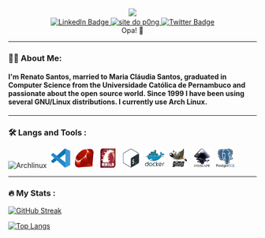 ###
<div id="header" align="center">
  <img src="https://arquivos.p0ng.com.br/imagens/avatar.png" width="100"/>
    <div id="badges">
    <a href="https://www.linkedin.com/in/p0ngbr/">
      <img src="https://img.shields.io/badge/LinkedIn-blue?style=for-the-badge&logo=linkedin&logoColor=white" alt="LinkedIn Badge"/>
    </a>
    <a href="https://p0ng.com.br">
      <img src="https://img.shields.io/badge/site do p0ng-blue?style=for-the-badge" alt="site do p0ng"/>
    </a>
    <a href="https://twitter.com/p0ngbr">
      <img src="https://img.shields.io/badge/Twitter-blue?style=for-the-badge&logo=twitter&logoColor=white" alt="Twitter  Badge"/>
    </a>
  </div>
  Opa! 👋  
</div>

---
### :woman_technologist: About Me:
#### I'm Renato Santos, married to Maria Cláudia Santos, graduated in Computer Science from the Universidade Católica de Pernambuco and passionate about the open source world. Since 1999 I have been using several GNU/Linux distributions. I currently use Arch Linux.
---

### :hammer_and_wrench: Langs and Tools :
<div>
  <img src="https://arquivos.p0ng.com.br/imagens/archlinux.png" title="Archlinux" alt="Archlinux" width="40" height="40"/>&nbsp;
  <img src="https://github.com/devicons/devicon/blob/master/icons/vscode/vscode-original.svg" title="VS Code" alt="VS Code" width="40" height="40"/>&nbsp;
  <img src="https://github.com/devicons/devicon/blob/master/icons/ruby/ruby-original.svg" title="Ruby" alt="Ruby" width="40" height="40"/>&nbsp;
  <img src="https://github.com/devicons/devicon/blob/master/icons/rails/rails-original-wordmark.svg" title="Rails" alt="Rails" width="40" height="40"/>&nbsp;
  <img src="https://github.com/devicons/devicon/blob/master/icons/bash/bash-original.svg" title="Bash" alt="Bash" width="40" height="40"/>&nbsp;
  <img src="https://github.com/devicons/devicon/blob/master/icons/docker/docker-original-wordmark.svg" title="docker" alt="docker" width="40" height="40"/>&nbsp;
  <img src="https://github.com/devicons/devicon/blob/master/icons/gimp/gimp-original-wordmark.svg" title="GIMP" alt="GIMP" width="40" height="40"/>&nbsp;
  <img src="https://github.com/devicons/devicon/blob/master/icons/inkscape/inkscape-original-wordmark.svg" title="Inkscape" alt="Inkscape" width="40" height="40"/>&nbsp;
   <img src="https://github.com/devicons/devicon/blob/master/icons/postgresql/postgresql-original-wordmark.svg" title="PostgreSQL" alt="PostgreSQL" width="40" height="40"/>&nbsp;
  </div>
  
  ---

### :fire: My Stats :
[![GitHub Streak](http://github-readme-streak-stats.herokuapp.com?user=p0ngbr&theme=light&background=ffffff)](https://git.io/streak-stats)

[![Top Langs](https://github-readme-stats.vercel.app/api/top-langs/?username=p0ngbr)](https://github.com/anuraghazra/github-readme-stats)
<!--
**p0ngbr/p0ngbr** is a ✨ _special_ ✨ repository because its `README.md` (this file) appears on your GitHub profile.

Here are some ideas to get you started:

- 🔭 I’m currently working on ...
- 🌱 I’m currently learning ...
- 👯 I’m looking to collaborate on ...
- 🤔 I’m looking for help with ...
- 💬 Ask me about ...
- 📫 How to reach me: ...
- 😄 Pronouns: ...
- ⚡ Fun fact: ...
-->
